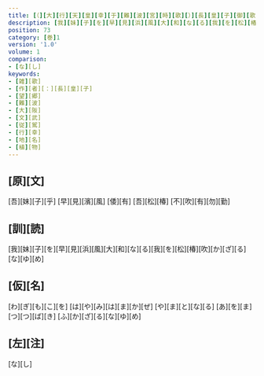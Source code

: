 ```yaml
---
title: [（][大][行][天][皇][幸][于][難][波][宮][時][歌][）][長][皇][子][御][歌]
description: [我][妹][子][を][早][見][浜][風][大][和][な][る][我][を][松][椿][吹][か][ざ][る][な][ゆ][め]
position: 73
category: [巻]1
version: '1.0'
volume: 1
comparison:
- [な][し]
keywords:
- [雑][歌]
- [作][者][：][長][皇][子]
- [望][郷]
- [難][波]
- [大][阪]
- [文][武]
- [従][駕]
- [行][幸]
- [地][名]
- [植][物]
---
```


## [原][文]

[吾][妹][子][乎] [早][見][濱][風] [倭][有] [吾][松][椿] [不][吹][有][勿][勤]

## [訓][読]

[我][妹][子][を][早][見][浜][風][大][和][な][る][我][を][松][椿][吹][か][ざ][る][な][ゆ][め]

## [仮][名]

[わ][ぎ][も][こ][を] [は][や][み][は][ま][か][ぜ] [や][ま][と][な][る] [あ][を][ま][つ][つ][ば][き] [ふ][か][ざ][る][な][ゆ][め]

## [左][注]

[な][し]
